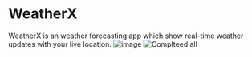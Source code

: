 # WeatherX
WeatherX is an weather forecasting app which show real-time weather updates with your live location.
![image](https://user-images.githubusercontent.com/84631422/202769362-24baad73-6883-47f6-b94b-fc8a9d01cde0.png)
![Complteed all](https://user-images.githubusercontent.com/84631422/202769771-1f223ce0-cb7a-49fe-b22e-3974ee116d38.png)
